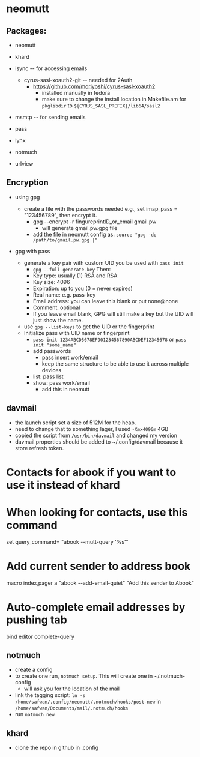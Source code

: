 # neomutt

## Packages:
- neomutt
- khard
- isync --  for accessing emails
    -  cyrus-sasl-xoauth2-git -- needed for 2Auth
        - https://github.com/moriyoshi/cyrus-sasl-xoauth2
            - installed manually in fedora
            - make sure to change the install location in Makefile.am for `pkglibdir` to `${CYRUS_SASL_PREFIX}/lib64/sasl2`
        
- msmtp -- for sending emails
- pass
- lynx
- notmuch
- urlview

## Encryption
- using gpg
    - create a file with the passwords needed e.g., set imap_pass = "123456789", then encrypt it.
        - gpg --encrypt -r fingureprintID_or_email gmail.pw 
            - will generate gmail.pw.gpg file
        - add the file in neomutt config as: `source "gpg -dq /path/to/gmail.pw.gpg |"`

- gpg with pass
    - generate a key pair with custom UID you be used with `pass init`
        - `gpg --full-generate-key` Then:
        - Key type: usually (1) RSA and RSA
        - Key size: 4096
        - Expiration: up to you (0 = never expires)
        - Real name: e.g. pass-key
        - Email address: you can leave this blank or put none@none
        - Comment: optional
        - If you leave email blank, GPG will still make a key but the UID will just show the name.
    - use `gpg --list-keys` to get the UID or the fingerprint 
    - Initialize pass with UID name or fingerprint
        - `pass init 1234ABCD5678EF901234567890ABCDEF12345678` or `pass init "some_name"`
        - add passwords
            - pass insert work/email
            - keep the same structure to be able to use it across multiple devices
        - list: pass list
        - show: pass work/email
            - add this in neomutt

## davmail
- the launch script set a size of 512M for the heap.
- need to change that to something lager, I used `-Xmx4096m` 4GB
- copied the script from `/usr/bin/davmail` and changed my version
- davmail.properties should be added to ~/.config/davmail because it store refresh token.

#  Contacts for abook if you want to use it instead of khard

# When looking for contacts, use this command
set query_command= "abook --mutt-query '%s'"
# Add current sender to address book
macro index,pager  a "<pipe-message>abook --add-email-quiet<return>" "Add this sender to Abook"
# Auto-complete email addresses by pushing tab
bind editor <Tab> complete-query


## notmuch 
- create a config
- to create one run, `notmuch setup`. This will create one in ~/.notmuch-config
    - will ask you for the location of the mail
- link the tagging script: `ln -s /home/safwan/.config/neomutt/.notmuch/hooks/post-new` in `/home/safwan/Documents/mail/.notmuch/hooks`
- run `notmuch new`

## khard
- clone the repo in github in .config


